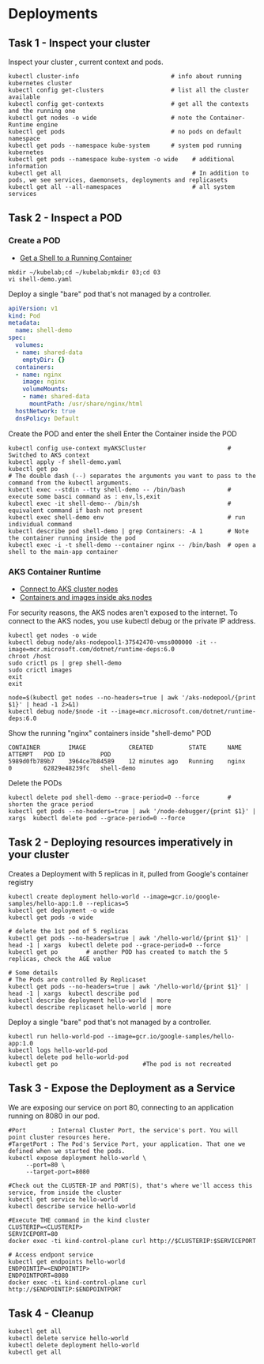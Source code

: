 # Deployments

## Task 1 - Inspect your cluster

Inspect your cluster , current context and pods.

```
kubectl cluster-info                          # info about running kubernetes cluster
kubectl config get-clusters                   # list all the cluster available
kubectl config get-contexts                   # get all the contexts and the running one
kubectl get nodes -o wide                     # note the Container-Runtime engine
kubectl get pods                              # no pods on default namespace
kubectl get pods --namespace kube-system      # system pod running kubernetes
kubectl get pods --namespace kube-system -o wide    # additional information
kubectl get all                                     # In addition to pods, we see services, daemonsets, deployments and replicasets
kubectl get all --all-namespaces                    # all system services
```

## Task 2 - Inspect a POD

### Create a POD

- [Get a Shell to a Running Container](https://kubernetes.io/docs/tasks/debug/debug-application/get-shell-running-container/)

```
mkdir ~/kubelab;cd ~/kubelab;mkdir 03;cd 03
vi shell-demo.yaml
```

Deploy a single "bare" pod that's not managed by a controller.

```yaml
apiVersion: v1
kind: Pod
metadata:
  name: shell-demo
spec:
  volumes:
  - name: shared-data
    emptyDir: {}
  containers:
  - name: nginx
    image: nginx
    volumeMounts:
    - name: shared-data
      mountPath: /usr/share/nginx/html
  hostNetwork: true
  dnsPolicy: Default
```

Create the POD and enter the shell
Enter the Container inside the POD

```
kubectl config use-context myAKSCluster                       # Switched to AKS context
kubectl apply -f shell-demo.yaml
kubectl get po
# The double dash (--) separates the arguments you want to pass to the command from the kubectl arguments.
kubectl exec --stdin --tty shell-demo -- /bin/bash            # execute some basci command as : env,ls,exit
kubectl exec -it shell-demo-- /bin/sh                         # equivalent command if bash not present
kubectl exec shell-demo env                                   # run individual command
kubectl describe pod shell-demo | grep Containers: -A 1       # Note the container running inside the pod
kubectl exec -i -t shell-demo --container nginx -- /bin/bash  # open a shell to the main-app container
```

### AKS Container Runtime

- [Connect to AKS cluster nodes](https://learn.microsoft.com/en-us/azure/aks/node-access)
- [Containers and images inside aks nodes](https://stackoverflow.com/questions/71705752/how-to-check-docker-containers-and-images-inside-aks-nodes)

For security reasons, the AKS nodes aren't exposed to the internet. To connect to the AKS nodes, you use kubectl debug or the private IP address.

```
kubectl get nodes -o wide
kubectl debug node/aks-nodepool1-37542470-vmss000000 -it --image=mcr.microsoft.com/dotnet/runtime-deps:6.0
chroot /host
sudo crictl ps | grep shell-demo
sudo crictl images
exit
exit

node=$(kubectl get nodes --no-headers=true | awk '/aks-nodepool/{print $1}' | head -1 2>&1)
kubectl debug node/$node -it --image=mcr.microsoft.com/dotnet/runtime-deps:6.0
```

Show the running "nginx" containers inside "shell-demo" POD

```
CONTAINER        IMAGE            CREATED          STATE      NAME     ATTEMPT   POD ID          POD
5989d0fb789b7    3964ce7b84589    12 minutes ago   Running    nginx    0         62829e48239fc   shell-demo
```

Delete the PODs

```
kubectl delete pod shell-demo --grace-period=0 --force        # shorten the grace period
kubectl get pods --no-headers=true | awk '/node-debugger/{print $1}' | xargs  kubectl delete pod --grace-period=0 --force
```

## Task 2 - Deploying resources imperatively in your cluster

Creates a Deployment with 5 replicas in it, pulled from Google's container registry

```
kubectl create deployment hello-world --image=gcr.io/google-samples/hello-app:1.0 --replicas=5
kubectl get deployment -o wide
kubectl get pods -o wide

# delete the 1st pod of 5 replicas
kubectl get pods --no-headers=true | awk '/hello-world/{print $1}' | head -1 | xargs  kubectl delete pod --grace-period=0 --force
kubectl get po        # another POD has created to match the 5 replicas, check the AGE value

# Some details
# The Pods are controlled By Replicaset
kubectl get pods --no-headers=true | awk '/hello-world/{print $1}' | head -1 | xargs  kubectl describe pod
kubectl describe deployment hello-world | more
kubectl describe replicaset hello-world | more
```

Deploy a single "bare" pod that's not managed by a controller.

```
kubectl run hello-world-pod --image=gcr.io/google-samples/hello-app:1.0
kubectl logs hello-world-pod
kubectl delete pod hello-world-pod
kubectl get po                        #The pod is not recreated
```

## Task 3 - Expose the Deployment as a Service

We are exposing our service on port 80, connecting to an application running on 8080 in our pod.

```
#Port       : Internal Cluster Port, the service's port. You will point cluster resources here.
#TargetPort : The Pod's Service Port, your application. That one we defined when we started the pods.
kubectl expose deployment hello-world \
     --port=80 \
     --target-port=8080

#Check out the CLUSTER-IP and PORT(S), that's where we'll access this service, from inside the cluster
kubectl get service hello-world
kubectl describe service hello-world

#Execute THE command in the kind cluster
CLUSTERIP=<CLUSTERIP>
SERVICEPORT=80
docker exec -ti kind-control-plane curl http://$CLUSTERIP:$SERVICEPORT

# Access endpont service
kubectl get endpoints hello-world
ENDPOINTIP=<ENDPOINTIP>
ENDPOINTPORT=8080
docker exec -ti kind-control-plane curl http://$ENDPOINTIP:$ENDPOINTPORT
```

## Task 4 - Cleanup

```
kubectl get all
kubectl delete service hello-world
kubectl delete deployment hello-world
kubectl get all
```
